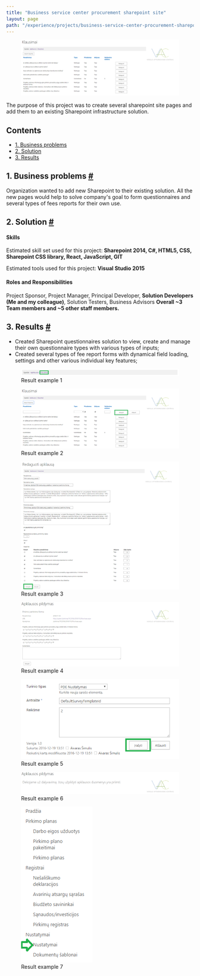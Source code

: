 ```yaml
---
title: "Business service center procurement sharepoint site"
layout: page
path: "/experience/projects/business-service-center-procurement-sharepoint-site"
---
```


<figure>
	<img src="./header.jpg" alt="Header picture">
</figure>

The purpose of this project was to create several sharepoint site pages and add them to an existing Sharepoint infrastructure solution. 

<h2>Contents</h2>
<ul>
    <li>
        <a href="#businessProblems">1. Business problems</a>
    </li>
    <li>
        <a href="#solution">2. Solution</a>
    </li>
    <li>
        <a href="#results">3. Results</a>
    </li>
</ul>

<h2 id="businessProblems">
    <span>1. Business problems</span>
    <a href="#businessProblems" aria-label="Anchor"> #</a>
</h2>

Organization wanted to add new Sharepoint to their existing solution. All the new pages would help to solve company's goal to form questionnaires and several types of fees reports for their own use.

<h2 id="solution">
    <span>2. Solution</span>
    <a href="#solution" aria-label="Anchor"> #</a>
</h2>

#### Skills 
Estimated skill set used for this project: **Sharepoint 2014, C#, HTML5, CSS, Sharepoint CSS library, React, JavaScript, GIT**

Estimated tools used for this project: **Visual Studio 2015**

#### Roles and Responsibilities
Project Sponsor, Project Manager, Principal Developer, **Solution Developers (Me and my colleague)**, Solution Testers, Business Advisors **Overall ~3 Team members and ~5 other staff members.**

<h2 id="results">
    <span>3. Results</span>
    <a href="#results" aria-label="Anchor"> #</a>
</h2>

* Created Sharepoint questionnaires solution to view, create and manage their own questionnaire types with various types of inputs;
* Created several types of fee report forms with dynamical field loading, settings and other various individual key features;

<figure>
	<img src="./result1.jpg" alt="Result example 1">
    <figcaption>Result example 1</figcaption>
</figure>

<figure>
	<img src="./result2.jpg" alt="Result example 2">
    <figcaption>Result example 2</figcaption>
</figure>

<figure>
	<img src="./result3.jpg" alt="Result example 3">
    <figcaption>Result example 3</figcaption>
</figure>

<figure>
	<img src="./result4.jpg" alt="Result example 4">
    <figcaption>Result example 4</figcaption>
</figure>

<figure>
	<img src="./result5.jpg" alt="Result example 5">
    <figcaption>Result example 5</figcaption>
</figure>

<figure>
	<img src="./result6.jpg" alt="Result example 6">
    <figcaption>Result example 6</figcaption>
</figure>

<figure>
	<img src="./result7.jpg" alt="Result example 7">
    <figcaption>Result example 7</figcaption>
</figure>